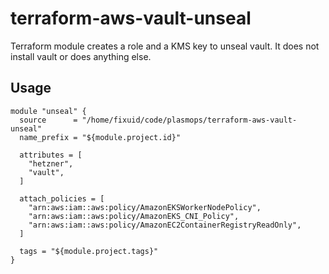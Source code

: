 # terraform-aws-vault-unseal

Terraform module creates a role and a KMS key to unseal vault. It does not install vault or does anything else.

## Usage

```hcl
module "unseal" {
  source      = "/home/fixuid/code/plasmops/terraform-aws-vault-unseal"
  name_prefix = "${module.project.id}"

  attributes = [
    "hetzner",
    "vault",
  ]

  attach_policies = [
    "arn:aws:iam::aws:policy/AmazonEKSWorkerNodePolicy",
    "arn:aws:iam::aws:policy/AmazonEKS_CNI_Policy",
    "arn:aws:iam::aws:policy/AmazonEC2ContainerRegistryReadOnly",
  ]

  tags = "${module.project.tags}"
}
```
